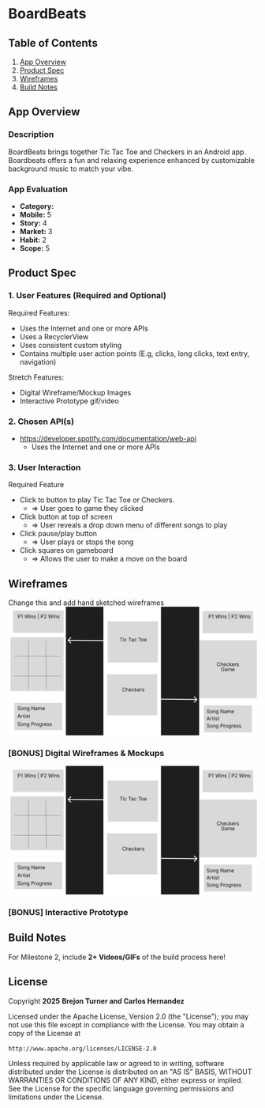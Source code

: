 # **BoardBeats**

## Table of Contents

1. [App Overview](#App-Overview)
1. [Product Spec](#Product-Spec)
1. [Wireframes](#Wireframes)
1. [Build Notes](#Build-Notes)

## App Overview

### Description 

BoardBeats brings together Tic Tac Toe and Checkers in an Android app. Boardbeats offers a fun and relaxing experience enhanced by customizable background music to match your vibe.

### App Evaluation

<!-- Evaluation of your app across the following attributes -->

- **Category:**
- **Mobile:** 5
- **Story:** 4
- **Market:** 3
- **Habit:** 2
- **Scope:** 5

## Product Spec

### 1. User Features (Required and Optional)

Required Features:

- Uses the Internet and one or more APIs
- Uses a RecyclerView
- Uses consistent custom styling
- Contains multiple user action points (E.g, clicks, long clicks, text entry, navigation)

Stretch Features:

- Digital Wireframe/Mockup Images
- Interactive Prototype gif/video

### 2. Chosen API(s)

- https://developer.spotify.com/documentation/web-api
  - Uses the Internet and one or more APIs


### 3. User Interaction

Required Feature

- Click to button to play Tic Tac Toe or Checkers.
  - => User goes to game they clicked
- Click button at top of screen
  - => User reveals a drop down menu of different songs to play
- Click pause/play button
  - => User plays or stops the song
- Click squares on gameboard
  - => Allows the user to make a move on the board

## Wireframes

<!-- Add picture of your hand sketched wireframes in this section -->
Change this and add hand sketched wireframes
<img src="https://github.com/SoundPlayGames/BoardBeats/blob/main/Wireframes/Digital/wireframes.png" width=600>

### [BONUS] Digital Wireframes & Mockups
<img src="https://github.com/SoundPlayGames/BoardBeats/blob/main/Wireframes/Digital/wireframes.png" width=600>

### [BONUS] Interactive Prototype

## Build Notes


For Milestone 2, include **2+ Videos/GIFs** of the build process here!

## License

Copyright **2025** **Brejon Turner and Carlos Hernandez**

Licensed under the Apache License, Version 2.0 (the "License");
you may not use this file except in compliance with the License.
You may obtain a copy of the License at

    http://www.apache.org/licenses/LICENSE-2.0

Unless required by applicable law or agreed to in writing, software
distributed under the License is distributed on an "AS IS" BASIS,
WITHOUT WARRANTIES OR CONDITIONS OF ANY KIND, either express or implied.
See the License for the specific language governing permissions and
limitations under the License.
